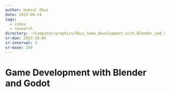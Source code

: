 ```yaml
---
author: Kumsal Obuz
date: 2023-09-14
tags:
  - inbox
  - research
directory: ~/Computer/graphics/Obuz_Game_Development_with_Blender_and_Godot/
sr-due: 2023-10-06
sr-interval: 3
sr-ease: 250
---
```


# Game Development with Blender and Godot


